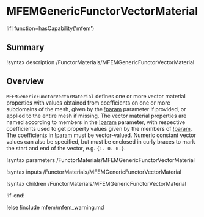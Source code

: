 # MFEMGenericFunctorVectorMaterial

!if! function=hasCapability('mfem')

## Summary

!syntax description /FunctorMaterials/MFEMGenericFunctorVectorMaterial

## Overview

`MFEMGenericFunctorVectorMaterial` defines one or more vector material properties with values
obtained from coefficients on one or more subdomains of the mesh, given by the [!param](/FunctorMaterials/MFEMGenericFunctorVectorMaterial/block) parameter
if provided, or applied to the entire mesh if missing. The vector material properties are named
according to members in the [!param](/FunctorMaterials/MFEMGenericFunctorVectorMaterial/prop_names) parameter, with respective coefficients used to get property
values given by the members of
[!param](/FunctorMaterials/MFEMGenericFunctorVectorMaterial/prop_values). The
coefficients in
[!param](/FunctorMaterials/MFEMGenericFunctorVectorMaterial/prop_names)
must be vector-valued. Numeric constant vector values can also be
specified, but must be enclosed in curly braces to mark the start and
end of the vector, e.g. `{1. 0. 0.}`.

!syntax parameters /FunctorMaterials/MFEMGenericFunctorVectorMaterial

!syntax inputs /FunctorMaterials/MFEMGenericFunctorVectorMaterial

!syntax children /FunctorMaterials/MFEMGenericFunctorVectorMaterial

!if-end!

!else
!include mfem/mfem_warning.md
